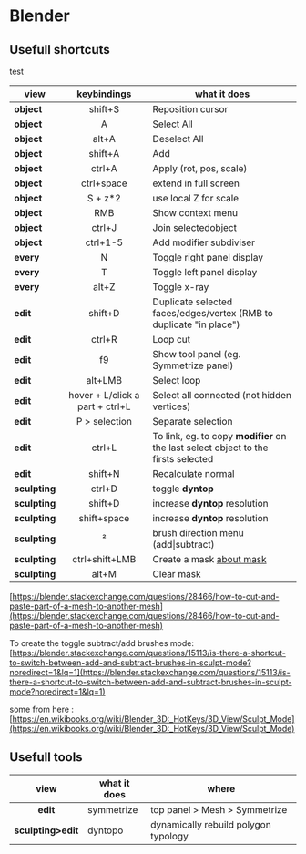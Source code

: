 # Blender

## Usefull shortcuts

test

 | view | keybindings | what it does |
| -- | :--: | -- |
| **object** | shift+S | Reposition cursor |
| **object** | A | Select All |
| **object** | alt+A | Deselect All |
| **object** | shift+A | Add |
| **object** | ctrl+A | Apply (rot, pos, scale) |
| **object** | ctrl+space | extend in full screen |
| **object** | S + z*2 | use local Z for scale |
| **object** | RMB | Show context menu |
| **object** | ctrl+J | Join selectedobject |
| **object** | ctrl+1-5 | Add modifier subdiviser |
| **every** | N | Toggle right panel display |
| **every** | T | Toggle left panel display |
| **every** | alt+Z | Toggle x-ray |
| **edit** | shift+D | Duplicate selected faces/edges/vertex (RMB to duplicate "in place") |
| **edit** | ctrl+R | Loop cut |
| **edit** | f9 | Show tool panel (eg. Symmetrize panel) |
| **edit** | alt+LMB | Select loop  |
| **edit** | hover + L/click a part + ctrl+L | Select all connected (not hidden vertices)  |
| **edit** | P > selection| Separate selection  |
| **edit** | ctrl+L | To link, eg. to copy **modifier** on the last select object to the firsts selected |
| **edit** | shift+N | Recalculate normal  |
| **sculpting** | ctrl+D | toggle **dyntop** |
| **sculpting** | shift+D | increase **dyntop** resolution |
| **sculpting** | shift+space | increase **dyntop** resolution |
| **sculpting** | ² | brush direction menu (add\|subtract) |
| **sculpting** | ctrl+shift+LMB | Create a mask [about mask](https://docs.blender.org/manual/en/latest/sculpt_paint/sculpting/hide_mask.html) |
| **sculpting** | alt+M | Clear mask |

[https://blender.stackexchange.com/questions/28466/how-to-cut-and-paste-part-of-a-mesh-to-another-mesh](https://blender.stackexchange.com/questions/28466/how-to-cut-and-paste-part-of-a-mesh-to-another-mesh)

To create the toggle subtract/add brushes mode:
[https://blender.stackexchange.com/questions/15113/is-there-a-shortcut-to-switch-between-add-and-subtract-brushes-in-sculpt-mode?noredirect=1&lq=1](https://blender.stackexchange.com/questions/15113/is-there-a-shortcut-to-switch-between-add-and-subtract-brushes-in-sculpt-mode?noredirect=1&lq=1)

some from here : [https://en.wikibooks.org/wiki/Blender_3D:_HotKeys/3D_View/Sculpt_Mode](https://en.wikibooks.org/wiki/Blender_3D:_HotKeys/3D_View/Sculpt_Mode)

## Usefull tools

| view | what it does | where |
| :--: | -- | -- |
| **edit** | symmetrize | top panel > Mesh > Symmetrize |
| **sculpting>edit** | dyntopo | dynamically rebuild polygon typology |

<!--stackedit_data:
eyJoaXN0b3J5IjpbMTIyNjQzOTcwMSwtMTY1OTM2MDAzMywtMT
Q5ODg5NTIwNCwtNjYyMTM5NDM2LDIwODUxMTE4MDksLTIwMDMz
MTg3NDQsMjc1Mzk0OTU3LC0xNTgzODgyOTM5LDkyMjQ5NTg5NS
wxOTk4ODc0ODEzLC03NzExODc2MzcsLTU4NzYwNDU1NiwtOTAy
NDAwNjUsLTE5NzAxMzc4ODksMTMyNTg4MTU3MF19
-->